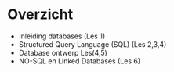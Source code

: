# Overzicht

- Inleiding databases (Les 1)
- Structured Query Language (SQL) (Les 2,3,4)
- Database ontwerp Les(4,5)
- NO-SQL en Linked Databases (Les 6)
